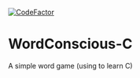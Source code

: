 [![CodeFactor](https://www.codefactor.io/repository/github/vallieremagic/wordconscious-c/badge/master)](https://www.codefactor.io/repository/github/vallieremagic/wordconscious-c/overview/master)
# WordConscious-C
A simple word game (using to learn C)
